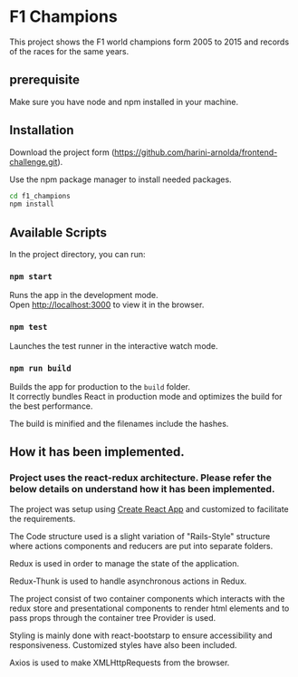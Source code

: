 # F1 Champions
This project shows the F1 world champions form 2005 to 2015 and records of the races for the same years.

## prerequisite
Make sure you have node and npm installed in your machine.

## Installation
Download the project form (https://github.com/harini-arnolda/frontend-challenge.git).

Use the npm package manager to install needed packages.

```bash
cd f1_champions
npm install
```

## Available Scripts

In the project directory, you can run:

### `npm start`

Runs the app in the development mode.<br>
Open [http://localhost:3000](http://localhost:3000) to view it in the browser.

### `npm test`

Launches the test runner in the interactive watch mode.<br>

### `npm run build`

Builds the app for production to the `build` folder.<br>
It correctly bundles React in production mode and optimizes the build for the best performance.

The build is minified and the filenames include the hashes.<br>

## How it has been implemented.

### Project uses the react-redux architecture. Please refer the below details on understand how it has been implemented.

The project was setup using [Create React App](https://github.com/facebook/create-react-app) and customized to facilitate the requirements.<br>

The Code structure used is a slight variation of "Rails-Style" structure where actions components and reducers are put into separate folders.<br>

Redux is used in order to manage the state of the application.<br>

Redux-Thunk is used to handle asynchronous actions in Redux.<br>

The project consist of two container components which interacts with the redux store and presentational components to render html elements and to pass props through the container tree Provider is used.<br>

Styling is mainly done with react-bootstarp to ensure accessibility and responsiveness. Customized styles have also been included.<br>

Axios is used to make XMLHttpRequests from the browser.

